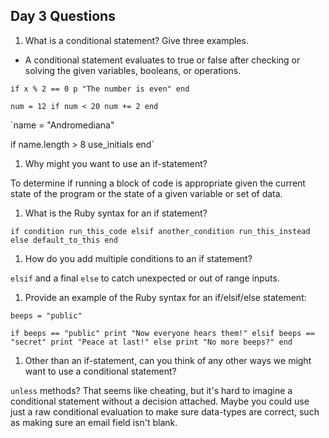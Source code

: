 ## Day 3 Questions

1. What is a conditional statement? Give three examples.

* A conditional statement evaluates to true or false after checking or solving the given variables, booleans, or operations.

`if x % 2 == 0
  p "The number is even"
end`

`num = 12
if num < 20
  num += 2
end`

`name = "Andromediana"

if name.length > 8
  use_initials
end`


1. Why might you want to use an if-statement?

  To determine if running a block of code is appropriate given the current state of the program or the state of a given variable or set of data.

1. What is the Ruby syntax for an if statement?

  `if condition
    run_this_code
  elsif another_condition
    run_this_instead
  else
    default_to_this
  end`

1. How do you add multiple conditions to an if statement?

  `elsif` and a final `else` to catch unexpected or out of range inputs.

1. Provide an example of the Ruby syntax for an if/elsif/else statement:

`beeps = "public"`

`if beeps == "public"
  print "Now everyone hears them!"
elsif beeps == "secret"
  print "Peace at last!"
else
  print "No more beeps?"
end`

1. Other than an if-statement, can you think of any other ways we might want to use a conditional statement?

  `unless` methods? That seems like cheating, but it's hard to imagine a conditional statement without a decision attached.
  Maybe you could use just a raw conditional evaluation to make sure data-types are correct, such as making sure an email field isn't blank. 
